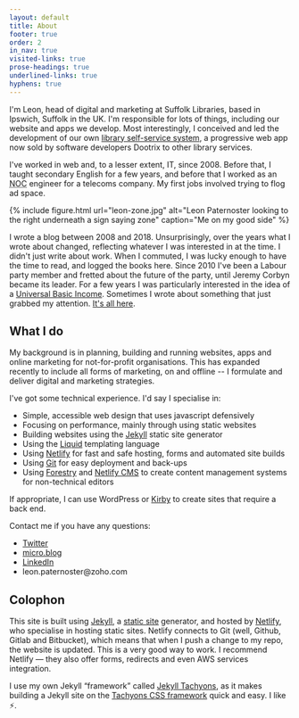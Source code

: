 ```yaml
---
layout: default
title: About
footer: true
order: 2
in_nav: true
visited-links: true
prose-headings: true
underlined-links: true
hyphens: true
---
```


I'm Leon, head of digital and marketing at Suffolk Libraries, based in Ipswich, Suffolk in the UK. I'm responsible for lots of things, including our website and apps we develop. Most interestingly, I conceived and led the development of our own <a href="/posts/managing-self-service-project/">library self-service system</a>, a progressive web app now sold by software developers Dootrix to other library services.

I've worked in web and, to a lesser extent, IT, since 2008. Before that, I taught secondary English for a few years, and before that I worked as an <abbr title="Network Operations Centre">NOC</abbr> engineer for a telecoms company. My first jobs involved trying to flog ad space.

{% include figure.html url="leon-zone.jpg" alt="Leon Paternoster looking to the right underneath a sign saying zone" caption="Me on my good side" %}

I wrote a blog between 2008 and 2018. Unsurprisingly, over the years what I wrote about changed, reflecting whatever I was interested in at the time. I didn't just write about work. When I commuted, I was lucky enough to have the time to read, and logged the books here. Since 2010 I've been a Labour party member and fretted about the future of the party, until Jeremy Corbyn became its leader. For a few years I was particularly interested in the idea of a <a href="https://en.wikipedia.org/wiki/Basic_income">Universal Basic Income</a>. Sometimes I wrote about something that just grabbed my attention. <a href="/posts/">It's all here</a>.

## What I do

My background is in planning, building and running websites, apps and online marketing for not-for-profit organisations. This has expanded recently to include all forms of marketing, on and offline -- I formulate and deliver digital and marketing strategies.

I've got some technical experience. I'd say I specialise in:

- Simple, accessible web design that uses javascript defensively
- Focusing on performance, mainly through using static websites
- Building websites using the [Jekyll](https://jekyllrb.com) static site generator
- Using the [Liquid](https://shopify.github.io/liquid/) templating language
- Using [Netlify](https://netlify.com) for fast and safe hosting, forms and automated site builds
- Using [Git](https://git-scm.com/) for easy deployment and back-ups
- Using [Forestry](https://forestry.io/) and [Netlify CMS](https://www.netlifycms.org/) to create content management systems for non-technical editors

If appropriate, I can use WordPress or [Kirby](https://getkirby.com) to create sites that require a back end.

Contact me if you have any questions:

<ul>

<li><a href="https://mobile.twitter.com/leonpaternoster/">Twitter</a></li>
<li><a href="https://micro.blog/leonp/">micro.blog</a></li>
<li><a href="https://uk.linkedin.com/in/leonpaternoster">LinkedIn</a></li>
<li>leon.paternoster@zoho.com</li>

</ul>

## Colophon

<p>This site is built using <a href="https://jekyllrb.com">Jekyll</a>, a <a href="https://en.wikipedia.org/wiki/Static_web_page">static site</a> generator, and hosted by <a href="https://www.netlify.com">Netlify</a>, who specialise in hosting static sites. Netlify connects to Git (well, Github, Gitlab and Bitbucket), which means that when I push a change to my repo, the website is updated. This is a very good way to work. I recommend Netlify &#8212; they also offer forms, redirects and even AWS services integration.</p>

<p>I use my own Jekyll &#8220;framework&#8221; called <a href="https://github.com/leonp/jekyll-tachyons">Jekyll Tachyons</a>, as it makes building a Jekyll site on the <a href="http://tachyons.io">Tachyons CSS framework</a> quick and easy. I like <span role="img" aria-label="lightning fast">⚡️</span>.</p>

